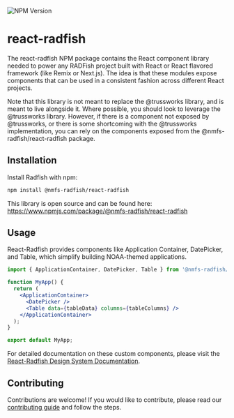 ![NPM Version](https://img.shields.io/npm/v/%40nmfs-radfish%2Freact-radfish)

# react-radfish

The react-radfish NPM package contains the React component library needed to power any RADFish project built with React or React flavored framework (like Remix or Next.js). The idea is that these modules expose components that can be used in a consistent fashion across different React projects.

Note that this library is not meant to replace the @trussworks library, and is meant to live alongside it. Where possible, you should look to leverage the @trussworks library. However, if there is a component not exposed by @trussworks, or there is some shortcoming with the @trussworks implementation, you can rely on the components exposed from the @nmfs-radfish/react-radfish package.

## Installation

Install Radfish with npm:

```bash
npm install @nmfs-radfish/react-radfish
```

This library is open source and can be found here: https://www.npmjs.com/package/@nmfs-radfish/react-radfish

## Usage

React-Radfish provides components like Application Container, DatePicker, and Table, which simplify building NOAA-themed applications.

```jsx
import { ApplicationContainer, DatePicker, Table } from '@nmfs-radfish/react-radfish';

function MyApp() {
  return (
    <ApplicationContainer>
      <DatePicker />
      <Table data={tableData} columns={tableColumns} />
    </ApplicationContainer>
  );
}

export default MyApp;
```

For detailed documentation on these custom components, please visit the [React-Radfish Design System Documentation](https://nmfs-radfish.github.io/radfish/design-system/custom-components).

## Contributing
Contributions are welcome! If you would like to contribute, please read our [contributing guide](https://nmfs-radfish.github.io/radfish/about/contribute) and follow the steps.

